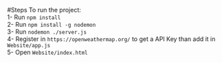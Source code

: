 #Steps To run the project:<br />
1- Run `npm install`<br />
2- Run `npm install -g nodemon`<br />
3- Run `nodemon ./server.js`<br />
4- Register in `https://openweathermap.org/` to get a API Key than add it in `Website/app.js` <br /> 
5- Open `Website/index.html`<br />
